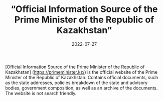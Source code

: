 ﻿---
countries: ["Kazakhstan"]
category: [“Government”]
tags: [“government”, “policy”, “documents”]
dates: []
data_type: [“policy”, “news”] 
title: [“Official Information Source of the Prime Minister of the Republic of Kazakhstan”]
date: [2022-07-27]
language: [“Russian”, “Kazakh”, “English”]
description: [Official Information Source of the Prime Minister of the Republic of Kazakhstan is the official website of the Prime Minister of the Republic of Kazakhstan.]
---

[Official Information Source of the Prime Minister of the Republic of Kazakhstan] (https://primeminister.kz/) is the official website of the Prime Minister of the Republic of Kazakhstan. Contains official documents, such as the state addresses, policies breakdown of the state and advisory bodies, government composition, as well as an archive of the documents. The website is not search friendly.
